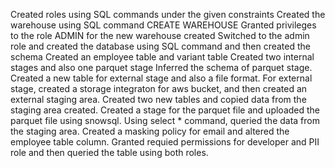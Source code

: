 Created roles using SQL commands under the given constraints
Created the warehouse using SQL command CREATE WAREHOUSE
Granted privileges to the role ADMIN for the new warehouse created
Switched to the admin role and created the database using SQL command and then created the schema
Created an employee table and variant table
Created two internal stages and also one parquet stage
Inferred the schema of parquet stage.
Created a new table for external stage and also a file format.
For external stage, created a storage integraton for aws bucket, and then created an external staging area.
Created two new tables and copied data from the staging area created.
Created a stage for the parquet file and uploaded the parquet file using snowsql.
Using select * command, queried the data from the staging area.
Created a masking policy for email and altered the employee table column.
Granted requied permissions for developer and PII role and then queried the table using both roles.
